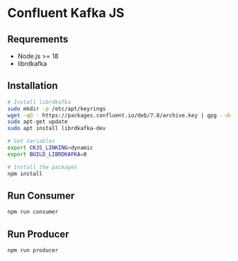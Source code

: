 # Confluent Kafka JS 

## Requrements
- Node.js >= 18
- librdkafka

## Installation
```bash
# Install librdkafka
sudo mkdir -p /etc/apt/keyrings
wget -qO - https://packages.confluent.io/deb/7.8/archive.key | gpg --dearmor | sudo tee /etc/apt/keyrings/confluent.gpg > /dev/null
sudo apt-get update
sudo apt install librdkafka-dev

# Set Variables
export CKJS_LINKING=dynamic
export BUILD_LIBRDKAFKA=0

# Install the packages
npm install
```

## Run Consumer
```bash
npm run consumer
```

## Run Producer
```bash
npm run producer
```

